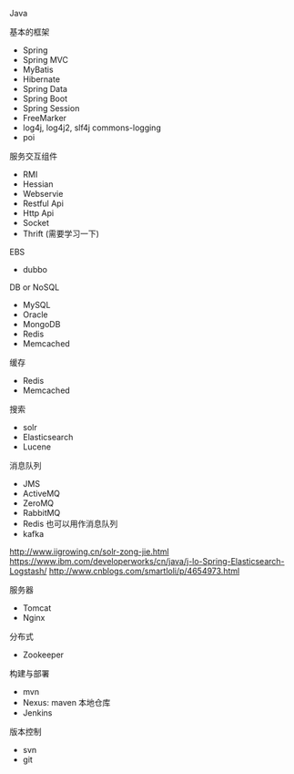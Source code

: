 Java

基本的框架 
- Spring
- Spring MVC
- MyBatis
- Hibernate
- Spring Data
- Spring Boot
- Spring Session
- FreeMarker
- log4j, log4j2, slf4j commons-logging
- poi

服务交互组件
- RMI
- Hessian
- Webservie
- Restful Api
- Http Api
- Socket
- Thrift (需要学习一下)

EBS 
- dubbo

DB or NoSQL
- MySQL
- Oracle
- MongoDB
- Redis
- Memcached

缓存
- Redis
- Memcached

搜索
- solr
- Elasticsearch
- Lucene

消息队列
- JMS
- ActiveMQ
- ZeroMQ
- RabbitMQ
- Redis 也可以用作消息队列
- kafka

http://www.iigrowing.cn/solr-zong-jie.html
https://www.ibm.com/developerworks/cn/java/j-lo-Spring-Elasticsearch-Logstash/
http://www.cnblogs.com/smartloli/p/4654973.html

服务器
- Tomcat 
- Nginx

分布式
- Zookeeper

构建与部署
- mvn
- Nexus: maven 本地仓库
- Jenkins

版本控制
- svn
- git
